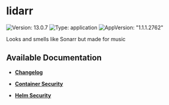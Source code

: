 # lidarr

![Version: 13.0.7](https://img.shields.io/badge/Version-13.0.7-informational?style=flat-square) ![Type: application](https://img.shields.io/badge/Type-application-informational?style=flat-square) ![AppVersion: "1.1.1.2762"](https://img.shields.io/badge/AppVersion-"1.1.1.2762"-informational?style=flat-square)

Looks and smells like Sonarr but made for music

## Available Documentation

- [**Changelog**](CHANGELOG)

- [**Container Security**](container-security)

- [**Helm Security**](helm-security)

